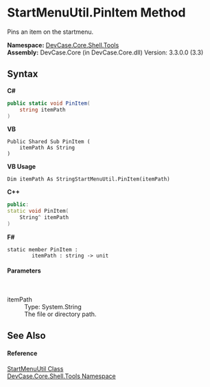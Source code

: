 # StartMenuUtil.PinItem Method 
 

Pins an item on the startmenu.

**Namespace:**&nbsp;<a href="N_DevCase_Core_Shell_Tools">DevCase.Core.Shell.Tools</a><br />**Assembly:**&nbsp;DevCase.Core (in DevCase.Core.dll) Version: 3.3.0.0 (3.3)

## Syntax

**C#**<br />
``` C#
public static void PinItem(
	string itemPath
)
```

**VB**<br />
``` VB
Public Shared Sub PinItem ( 
	itemPath As String
)
```

**VB Usage**<br />
``` VB Usage
Dim itemPath As StringStartMenuUtil.PinItem(itemPath)
```

**C++**<br />
``` C++
public:
static void PinItem(
	String^ itemPath
)
```

**F#**<br />
``` F#
static member PinItem : 
        itemPath : string -> unit 

```


#### Parameters
&nbsp;<dl><dt>itemPath</dt><dd>Type: System.String<br />The file or directory path.</dd></dl>

## See Also


#### Reference
<a href="T_DevCase_Core_Shell_Tools_StartMenuUtil">StartMenuUtil Class</a><br /><a href="N_DevCase_Core_Shell_Tools">DevCase.Core.Shell.Tools Namespace</a><br />